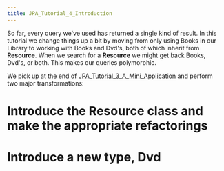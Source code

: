 ```yaml
---
title: JPA_Tutorial_4_Introduction
---
```

So far, every query we've used has returned a single kind of result. In this tutorial we change things up a bit by moving from only using Books in our Library to working with Books and Dvd's, both of which inherit from **Resource**. When we search for a **Resource** we might get back Books, Dvd's, or both. This makes our queries polymorphic.

We pick up at the end of [JPA_Tutorial_3_A_Mini_Application](JPA_Tutorial_3_A_Mini_Application) and perform two major transformations:
# Introduce the Resource class and make the appropriate refactorings
# Introduce a new type, Dvd
